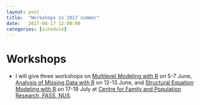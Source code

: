 ```yaml
---
layout: post
title:  "Workshops in 2017 summer"
date:   2017-04-17 12:00:00
categories: [schedule]
---
```



# Workshops
* I will give three workshops on [Multilevel Modeling with R](http://www.fas.nus.edu.sg/cfpr/Training%20Program/images/Multilevel_modeling_R_2017.pdf) on 5-7 June, [Analysis of Missing Data with R](http://www.fas.nus.edu.sg/cfpr/Training%20Program/images/Missing_data_analysis_R_2017.pdf) on 12-13 June, and [Structural Equation Modeling with R](http://www.fas.nus.edu.sg/cfpr/Training%20Program/images/Structural_equation_modeling_R_2017.pdf) on 17-19 July at [Centre for Family and Population Research, FASS, NUS](http://www.fas.nus.edu.sg/cfpr/Training%20Program/schedule.html).
